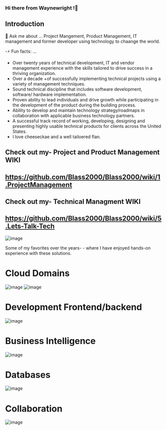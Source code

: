 ### Hi there from Waynewright !👋

## Introduction

💬 Ask me about ...
Project Mangement, Product Management, IT management and former developer using technology to chaange the world. 

-⚡ Fun facts: ...
- Over twenty years of technical development, IT and vendor management experience with the skills tailored to drive success in a thriving organization.
- Over a decade +of successfully implementing technical projects using a variety of management techniques.
- Sound technical discipline that includes software development, software/ hardware implementation.
- Proven ability to lead individuals and drive growth while participating in the development of the product during the building process.
- Ability to develop and maintain technology strategy/roadmaps in collaboration with applicable business technology partners.
- A successful track record of working, developing, designing and presenting highly usable technical products for clients across the United States.
- I love cheeseckae and a well tailoered flan. 

## Check out my- Project and Product Management WIKI

## https://github.com/Blass2000/Blass2000/wiki/1.ProjectManagement

## Check out my- Technical Managment WIKI

## https://github.com/Blass2000/Blass2000/wiki/5.Lets-Talk-Tech

![image](https://github.com/Blass2000/Blass2000/assets/89789502/c915656d-ddb5-401b-b4b9-a84c9161c231)

<!--
**Blass2000/Blass2000** is a ✨ _special_ ✨ repository because its `README.md` (this file) appears on your GitHub profile.


Here are some ideas to get you started:

- 🔭 I’m currently working on ...
- 🌱 I’m currently learning ...
- 👯 I’m looking to collaborate on ...
- 🤔 I’m looking for help with ...

- 📫 How to reach me: ...
- 😄 Pronouns: ...
- ⚡ Fun fact: ...
-->

Some of my favorites over the years- - where I have enjoyed hands-on experience with these solutions. 

# Cloud Domains
![image](https://github.com/Blass2000/Blass2000/assets/89789502/b6497c89-c7e8-4c3a-8ee4-7300eeaa03d3)
![image](https://github.com/Blass2000/Blass2000/assets/89789502/041505d9-916a-4c5e-9650-7ff80614ef69)


# Development Frontend/backend

![image](https://github.com/Blass2000/Blass2000/assets/89789502/22a0075b-ca63-4e9d-b5c2-1f47acbb425b)


# Business Intelligence 
![image](https://github.com/Blass2000/Blass2000/assets/89789502/65c678e9-96ea-4f84-8d0d-833836acbcd3)

# Databases

![image](https://github.com/Blass2000/Blass2000/assets/89789502/24ec2d0c-a12a-4f43-8024-aff90016c083)

# Collaboration 
![image](https://github.com/Blass2000/Blass2000/assets/89789502/2194b92b-0838-4517-9f77-7bb9a34b603c)

